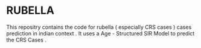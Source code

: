 # RUBELLA 
This repositry contains the code for rubella ( especially CRS cases ) cases prediction in indian context . 
It uses a Age - Structured SIR Model to predict the CRS Cases .


